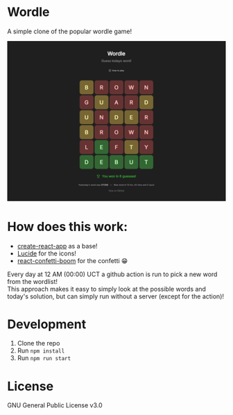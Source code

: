 # Wordle

A simple clone of the popular wordle game!

![Wordle Screenshot](./.github/preview.png)

# How does this work:

- [create-react-app](https://create-react-app.dev/) as a base!
- [Lucide](https://lucide.dev/) for the icons!
- [react-confetti-boom](https://github.com/almond-bongbong/react-confetti-boom) for the confetti 😁

Every day at 12 AM (00:00) UCT a github action is run to pick a new word from the wordlist! <br/>
This approach makes it easy to simply look at the possible words and today's solution, but can simply run without a server (except for the action)!

# Development

1. Clone the repo
2. Run `npm install`
3. Run `npm run start`

# License

GNU General Public License v3.0

